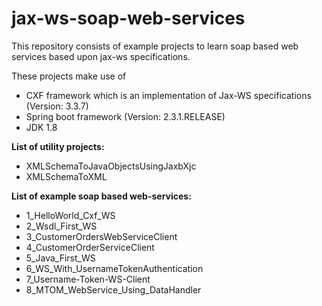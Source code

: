 # jax-ws-soap-web-services
This repository consists of example projects to learn soap based web services based upon jax-ws specifications. 

These projects make use of 
- CXF framework which is an implementation of Jax-WS specifications (Version: 3.3.7)
- Spring boot framework (Version: 2.3.1.RELEASE) 
- JDK 1.8

<b>List of utility projects:</b>

- XMLSchemaToJavaObjectsUsingJaxbXjc
- XMLSchemaToXML

<b>List of example soap based web-services:</b>

- 1_HelloWorld_Cxf_WS
- 2_Wsdl_First_WS
- 3_CustomerOrdersWebServiceClient
- 4_CustomerOrderServiceClient
- 5_Java_First_WS
- 6_WS_With_UsernameTokenAuthentication
- 7_Username-Token-WS-Client
- 8_MTOM_WebService_Using_DataHandler
